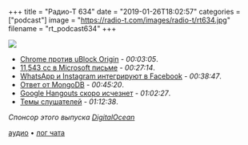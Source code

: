 +++
title = "Радио-Т 634"
date = "2019-01-26T18:02:57"
categories = ["podcast"]
image = "https://radio-t.com/images/radio-t/rt634.jpg"
filename = "rt_podcast634"
+++

![](https://radio-t.com/images/radio-t/rt634.jpg)

- [Chrome против uBlock Origin](http://www.opennet.ru/opennews/art.shtml?num=50009) - *00:03:05*.
- [11,543 cc в Microsoft письме](https://www.businessinsider.fr/us/microsoft-employee-github-reply-all-email-storm-2019-1/) - *00:27:14*.
- [WhatsApp и Instagram интегрируют в Facebook](https://www.nytimes.com/2019/01/25/technology/facebook-instagram-whatsapp-messenger.html) - *00:38:47*.
- [Ответ от MongoDB](https://www.mongodb.com/blog/post/documents-are-everywhere) - *00:45:20*.
- [Google Hangouts скоро исчезнет](https://www.theverge.com/2019/1/22/18193303/google-hangouts-end-transition-october-gsuite-chat-meet) - *01:02:27*.
- [Темы слушателей](https://radio-t.com/p/2019/01/22/prep-634/) - *01:12:38*.

*Спонсор этого выпуска [DigitalOcean](https://do.co/radiot)*


[аудио](https://cdn.radio-t.com/rt_podcast634.mp3) • [лог чата](http://chat.radio-t.com/logs/radio-t-634.html)
<audio src="https://cdn.radio-t.com/rt_podcast634.mp3" preload="none"></audio>

